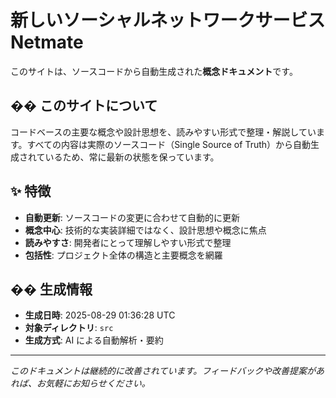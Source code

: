 
# 新しいソーシャルネットワークサービス Netmate

このサイトは、ソースコードから自動生成された**概念ドキュメント**です。

## �� このサイトについて

コードベースの主要な概念や設計思想を、読みやすい形式で整理・解説しています。すべての内容は実際のソースコード（Single Source of Truth）から自動生成されているため、常に最新の状態を保っています。

## ✨ 特徴

- **自動更新**: ソースコードの変更に合わせて自動的に更新
- **概念中心**: 技術的な実装詳細ではなく、設計思想や概念に焦点
- **読みやすさ**: 開発者にとって理解しやすい形式で整理
- **包括性**: プロジェクト全体の構造と主要概念を網羅

## �� 生成情報

- **生成日時**: 2025-08-29 01:36:28 UTC
- **対象ディレクトリ**: `src`
- **生成方式**: AI による自動解析・要約

---

*このドキュメントは継続的に改善されています。フィードバックや改善提案があれば、お気軽にお知らせください。*
